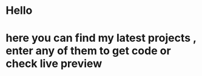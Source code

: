 <h1>Hello</h1>
 <h1>here you can find my latest projects , enter any of them to get code or check live preview </h1>
